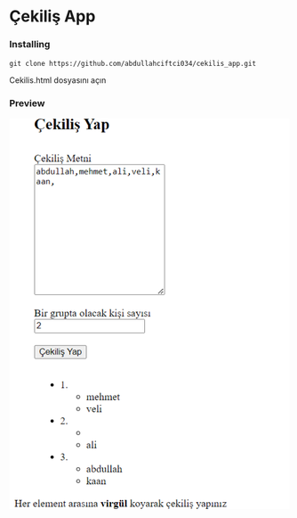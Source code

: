 # Çekiliş App

### Installing

```
git clone https://github.com/abdullahciftci034/cekilis_app.git
```
Cekilis.html dosyasını açın

### Preview
<img src="images/1.png">
